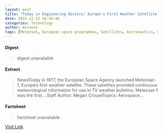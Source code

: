 ```yaml
---
layout: post
title: "Today in Engineering History: Europe's First Weather Satellite Launches"
date: 2015-11-23 16:34:40
categories: Technology
author: mcrouse
tags: [Meteosat, European space programmes, Satellites, Astronautics, Spacecraft, Outer space, Space technology, Space exploration, Spaceflight, Space colonization, Earth sciences, Space programs, Space agencies, Flight, Meteorology, Space policy of the European Union, Space science, Space traffic management]
---
```



#### Digest
>digest unavailable

#### Extract
>NewsToday in 1977, the European Space Agency launched Meteosat-1, Europe’s first weather satellite. These satellites provided continuous meteorological information for use in TV weather bulletins. Meteosat-1 was the first... Staff Author:&nbsp;Megan CrouseTopics:&nbsp;Aerospace...

#### Factsheet
>factsheet unavailable

[Visit Link](http://www.pddnet.com/news/2015/11/today-engineering-history-europes-first-weather-satellite-launches)


